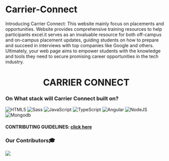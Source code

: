 # Carrier-Connect
Introducing Carrier Connect: This website mainly focus on placements and opportunities. Website provides comprehensive training resources to help participants excel.it serves as an invaluable resource for both off-campus and on-campus placement updates, guiding students on how to prepare and succeed in interviews with top companies like Google and others. Ultimately, your web page aims to empower students with the knowledge and tools they need to secure promising career opportunities in the tech industry.
<div align="center">
<h1>CARRIER CONNECT</h1>
</div>

### On What stack will Carrier Connect built on?
![HTML5](https://img.shields.io/badge/html5-%23E34F26.svg?style=for-the-badge&logo=html5&logoColor=white)
![Sass](https://img.shields.io/badge/Sass-%23ff69b4.svg?style=for-the-badge&logo=Sass&logoColor=white)
![JavaScript](https://img.shields.io/badge/javascript-%23323330.svg?style=for-the-badge&logo=javascript&logoColor=%23F7DF1E)
![TypeScript](https://img.shields.io/badge/TypeScript-%230073ec.svg?style=for-the-badge&logo=TypeScript&logoColor=white)
![Angular](https://img.shields.io/badge/Angular-%23ff0000.svg?style=for-the-badge&logo=Angular&logoColor=white)
![NodeJS](https://img.shields.io/badge/node.js-6DA55F?style=for-the-badge&logo=node.js&logoColor=white)
![Mongodb](https://img.shields.io/badge/Mongodb-%2347A248.svg?style=for-the-badge&logo=Mongodb&logoColor=white)

#### CONTRIBUTING GUIDELINES: [click here](./CONTRIBUTING.md)
### Our Contributors🎓
<a href="https://github.com/Malleboina-Paramesh/Carrier-Connect/graphs/contributors">
    <img src="https://contrib.rocks/image?repo=Malleboina-Paramesh/Carrier-Connect" />
</a>

